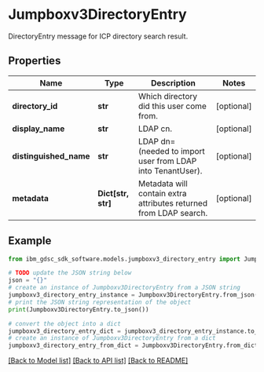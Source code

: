 # Jumpboxv3DirectoryEntry

DirectoryEntry message for ICP directory search result.

## Properties

Name | Type | Description | Notes
------------ | ------------- | ------------- | -------------
**directory_id** | **str** | Which directory did this user come from. | [optional] 
**display_name** | **str** | LDAP cn. | [optional] 
**distinguished_name** | **str** | LDAP dn&#x3D;  (needed to import user from LDAP into TenantUser). | [optional] 
**metadata** | **Dict[str, str]** | Metadata will contain extra attributes returned from LDAP search. | [optional] 

## Example

```python
from ibm_gdsc_sdk_software.models.jumpboxv3_directory_entry import Jumpboxv3DirectoryEntry

# TODO update the JSON string below
json = "{}"
# create an instance of Jumpboxv3DirectoryEntry from a JSON string
jumpboxv3_directory_entry_instance = Jumpboxv3DirectoryEntry.from_json(json)
# print the JSON string representation of the object
print(Jumpboxv3DirectoryEntry.to_json())

# convert the object into a dict
jumpboxv3_directory_entry_dict = jumpboxv3_directory_entry_instance.to_dict()
# create an instance of Jumpboxv3DirectoryEntry from a dict
jumpboxv3_directory_entry_from_dict = Jumpboxv3DirectoryEntry.from_dict(jumpboxv3_directory_entry_dict)
```
[[Back to Model list]](../README.md#documentation-for-models) [[Back to API list]](../README.md#documentation-for-api-endpoints) [[Back to README]](../README.md)


